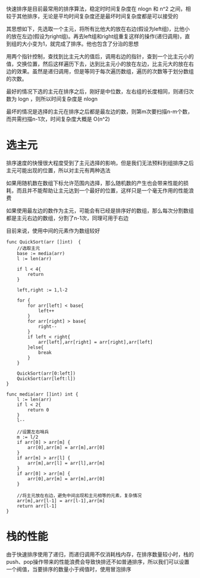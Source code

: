 快速排序是目前最常用的排序算法，稳定时时间复杂度在 nlogn 和 n^2 之间，相较于其他排序，无论是平均时间复杂度还是最坏时间复杂度都是可以接受的

其思想如下，先选取一个主元，将所有比他大的放在右边(假设为left组)，比他小的放在左边(假设为right组)。再去left组和right组重复这样的操作(递归调用)，直到组的大小变为1，就完成了排序。他也包含了分治的思想

用两个指针控制，查找到比主元大的值后，调用右边的指针，查到一个比主元小的值，交换位置，然后这样遍历下去，达到比主元小的放在左边，比主元大的放在右边的效果。虽然是递归调用，但是等同于每次遍历数组，遍历的次数等于划分数组的次数。

最好的情况下选的主元在排序之后，刚好是中位数，左右组的长度相同，则递归次数为 logn ，则所以时间复杂度是 nlogn 

最坏的情况是选择的主元在排序之后都是最左边的数，则第m次要扫描n-m个数，而共需扫描n-1次，时间复杂度大概是 O(n^2) 

# 选主元
排序速度的快慢很大程度受到了主元选择的影响，但是我们无法预料到组排序之后主元可能出现的位置，所以对主元有两种选法

如果用随机数在数组下标允许范围内选择，那么随机数的产生也会带来性能的损耗，而且并不能帮助让主元达到一个最好的位置，这样只是一个毫无作用的性能浪费

如果使用最左边的数作为主元，可能会有已经是排序好的数组，那么每次分割数组都是主元右边的数组，分割了n-1次，同理可用于右边

目前来说，使用中间的元素作为数组较好

```
func QuickSort(arr []int)  {
    //选取主元
	base := media(arr)
	l := len(arr)

	if l < 4{
		return
	}
	
    left,right := 1,l-2

	for {
		for arr[left] < base{
			left++
		}
		for arr[right] > base{
			right--
		}
		if left < right{
			arr[left],arr[right] = arr[right],arr[left]
		}else{
			break
		}
	}
    
	QuickSort(arr[0:left])
	QuickSort(arr[left:l])
}

func media(arr []int) int {
	l := len(arr)
	if l < 2{
		return 0
	}
	l--

    //设置左右哨兵
	m := l/2
	if arr[0] > arr[m] {
		arr[0],arr[m] = arr[m],arr[0]
	}
	if arr[m] > arr[l] {
		arr[m],arr[l] = arr[l],arr[m]
	}
	if arr[0] > arr[m] {
		arr[0],arr[m] = arr[m],arr[0]
	}

    //将主元放在右边，避免中间出现和主元相等的元素，复杂情况
	arr[m],arr[l-1] = arr[l-1],arr[m]
	return arr[l-1]
}

```


# 栈的性能
由于快速排序使用了递归，而递归调用不仅消耗栈内存，在排序数量较小时，栈的push、pop操作带来的性能浪费会导致快排还不如普通排序，所以我们可以设置一个阀值，当要排序的数量小于阀值时，使用冒泡排序

